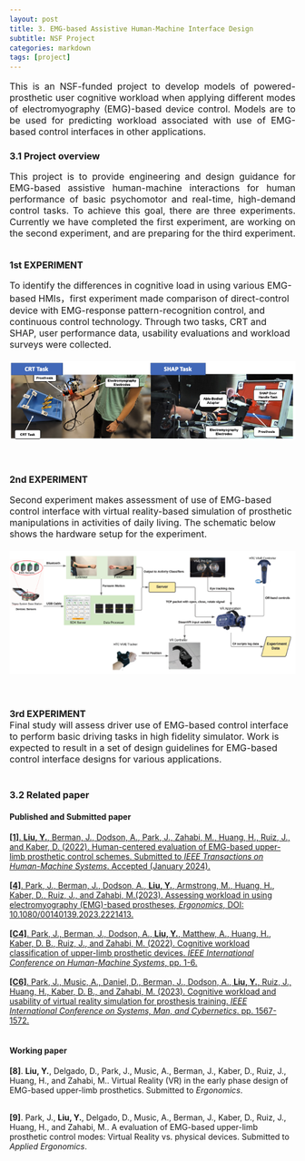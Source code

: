 ```yaml
---
layout: post
title: 3. EMG-based Assistive Human-Machine Interface Design 
subtitle: NSF Project
categories: markdown
tags: [project]
---
```

<font size=3>
<p style="text-align:justify; text-justify:inter-ideograph;">This is an NSF-funded project to develop models of powered-prosthetic user cognitive workload when applying different modes of electromyography (EMG)-based device control. Models are to be used for predicting workload associated with use of EMG-based control interfaces in other applications.
</p>
</font>

### 3.1 Project overview

<font size=3>
<p style="text-align:justify; text-justify:inter-ideograph;">
This project is to provide engineering and design guidance for EMG-based assistive human-machine interactions for human performance of basic psychomotor and real-time, high-demand control tasks. To achieve this goal, there are three experiments. Currently we have completed the first experiment, are working on the second experiment, and are preparing for the third experiment.<br/><br/>

<b> 1st EXPERIMENT</b><br/>

 To identify the differences in cognitive load in using various EMG-based HMIs，first experiment made comparison of direct-control device with EMG-response pattern-recognition control, and continuous control technology. Through two tasks, CRT and SHAP, user performance data, usability evaluations and workload surveys were collected. <br/><br/>
<img src="/assets/images/banners/NSF-Phase1.png"/>


<br/><br/><b> 2nd EXPERIMENT</b><br/>

Second experiment makes assessment of use of EMG-based control interface with virtual reality-based simulation of prosthetic manipulations in activities of daily living. The schematic below shows the hardware setup for the experiment.  <br/><br/>
<img src="/assets/images/banners/NSF-Phase2.png"/>

<br/><br/><b> 3rd EXPERIMENT</b><br/>
Final study will assess driver use of EMG-based control interface to perform basic driving tasks in high fidelity simulator. Work is expected to result in a set of design guidelines for EMG-based control interface designs for various applications. <br/><br/>


</p>
</font>

### 3.2 Related paper

#### Published and Submitted paper
<a href="/assets/images/banners/NSF1_water.pdf"><b>[1]</b>. <b>Liu, Y.</b>, Berman, J., Dodson, A., Park, J., Zahabi, M., Huang, H., Ruiz, J., and Kaber, D. (2022). Human-centered evaluation of EMG-based upper-limb prosthetic control schemes. Submitted to <i>IEEE Transactions on Human-Machine Systems</i>. Accepted (January 2024).</a><br/><br/>
<a href="https://doi.org/10.1080/00140139.2023.2221413" target="_blank"><b>[4]</b>. Park, J., Berman, J., Dodson, A., <b>Liu, Y.</b>, Armstrong, M., Huang, H., Kaber, D., Ruiz, J., and Zahabi, M.(2023). Assessing workload in using electromyography (EMG)-based prostheses, <i>Ergonomics</i>, DOI: 10.1080/00140139.2023.2221413.</a><br/><br/>
<a href="https://ieeexplore.ieee.org/document/9980676" target="_blank"><b>[C4]</b>. Park, J., Berman, J., Dodson, A., <b>Liu, Y.</b>, Matthew, A., Huang, H., Kaber, D. B., Ruiz, J., and Zahabi, M. (2022). Cognitive workload classification of upper-limb prosthetic devices. <i>IEEE International Conference on Human-Machine Systems</i>, pp. 1-6. </a><br/><br/>
<a href="https://ieeexplore.ieee.org/stamp/stamp.jsp?tp=&arnumber=10394286" target="_blank"><b>[C6]</b>. Park, J., Music, A., Daniel, D., Berman, J., Dodson, A., <b>Liu, Y.</b>, Ruiz, J., Huang, H., Kaber, D. B., and Zahabi, M. (2023). Cognitive workload and usability of virtual reality simulation for prosthesis training. <i> IEEE International Conference on Systems, Man, and Cybernetics</i>. pp. 1567-1572.</a><br/><br/>

#### Working paper

<b>[8]</b>. <b>Liu, Y.</b>, Delgado, D., Park, J., Music, A., Berman, J., Kaber, D., Ruiz, J., Huang, H., and Zahabi, M.. Virtual Reality (VR) in the early phase design of EMG-based upper-limb prosthetics. Submitted to <i>Ergonomics</i>. <br/><br/>

<b>[9]</b>. Park, J., <b>Liu, Y.</b>, Delgado, D., Music, A., Berman, J., Kaber, D., Ruiz, J., Huang, H., and Zahabi, M.. A evaluation of EMG-based upper-limb prosthetic control modes: Virtual Reality vs. physical devices. Submitted to <i>Applied Ergonomics</i>. <br/><br/>

<!-- ### 3.3 Demo video
![](https://youtu.be/6xAK8W69i-g) -->

